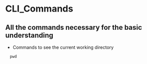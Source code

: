 # CLI_Commands
## All the commands necessary for the basic understanding
- Commands to see the current working directory
```js
  pwd
```
